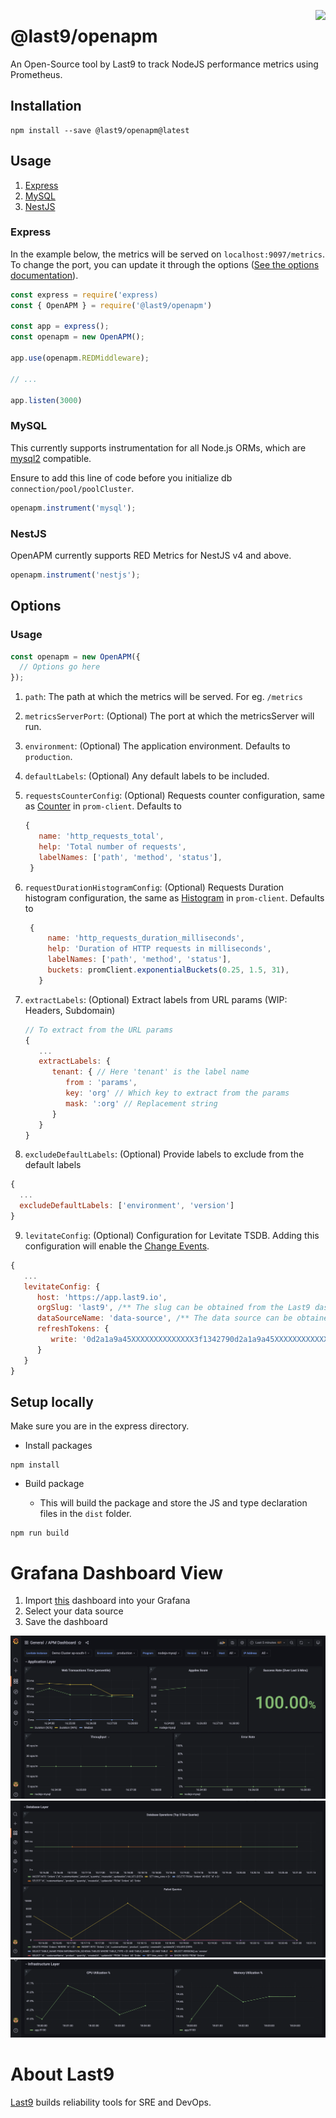 <a href="https://last9.io"><img src="https://last9.github.io/assets/last9-github-badge.svg" align="right" /></a>

# @last9/openapm
An Open-Source tool by Last9 to track NodeJS performance metrics using Prometheus.

## Installation

```
npm install --save @last9/openapm@latest
```

## Usage

1. [Express](#express)
2. [MySQL](#mysql)
3. [NestJS](#nestjs)

### Express

In the example below, the metrics will be served on `localhost:9097/metrics`. To
change the port, you can update it through the options
([See the options documentation](#options)).

```js
const express = require('express)
const { OpenAPM } = require('@last9/openapm')

const app = express();
const openapm = new OpenAPM();

app.use(openapm.REDMiddleware);

// ...

app.listen(3000)

```

### MySQL

This currently supports instrumentation for all Node.js ORMs, which are [mysql2](https://www.npmjs.com/package/mysql2) compatible.

Ensure to add this line of code before you initialize db `connection/pool/poolCluster`.

```js
openapm.instrument('mysql');
```

### NestJS

OpenAPM currently supports RED Metrics for NestJS v4 and above.

```js
openapm.instrument('nestjs');
```

## Options

### Usage

```js
const openapm = new OpenAPM({
  // Options go here
});
```

1. `path`: The path at which the metrics will be served. For eg. `/metrics`
2. `metricsServerPort`: (Optional) The port at which the metricsServer will run.
3. `environment`: (Optional) The application environment. Defaults to
   `production`.
4. `defaultLabels`: (Optional) Any default labels to be included.
5. `requestsCounterConfig`: (Optional) Requests counter configuration, same as
   [Counter](https://github.com/siimon/prom-client#counter) in `prom-client`.
   Defaults to

   ```js
   {
      name: 'http_requests_total',
      help: 'Total number of requests',
      labelNames: ['path', 'method', 'status'],
    }
   ```

6. `requestDurationHistogramConfig`: (Optional) Requests Duration histogram
   configuration, the same as
   [Histogram](https://github.com/siimon/prom-client#histogram) in
   `prom-client`. Defaults to
   ```js
    {
        name: 'http_requests_duration_milliseconds',
        help: 'Duration of HTTP requests in milliseconds',
        labelNames: ['path', 'method', 'status'],
        buckets: promClient.exponentialBuckets(0.25, 1.5, 31),
      }
   ```
7. `extractLabels`: (Optional) Extract labels from URL params (WIP: Headers, Subdomain)
   ```js
   // To extract from the URL params
   {
      ...
      extractLabels: {
         tenant: { // Here 'tenant' is the label name
            from : 'params',
            key: 'org' // Which key to extract from the params
            mask: ':org' // Replacement string
         }
      }
   }
   ```
8. `excludeDefaultLabels`: (Optional) Provide labels to exclude from the default labels

```js
{
  ...
  excludeDefaultLabels: ['environment', 'version']
}
```

9. `levitateConfig`: (Optional) Configuration for Levitate TSDB. Adding this configuration will enable the [Change Events](https://docs.last9.io/docs/change-events).

```js
{
   ...
   levitateConfig: {
      host: 'https://app.last9.io',
      orgSlug: 'last9', /** The slug can be obtained from the Last9 dashboard.*/
      dataSourceName: 'data-source', /** The data source can be obtained from the data source pages in the Last9 dashboard*/
      refreshTokens: {
         write: '0d2a1a9a45XXXXXXXXXXXXXX3f1342790d2a1a9a45XXXXXXXXXXXXXX3f1342790d2a1a9a45XXXXXXXXXXXXXX3f134279' /** You can get this from the API access page on Last9 dashboard*/
      }
   }
}
```

## Setup locally

Make sure you are in the express directory.

- Install packages

```
npm install
```

- Build package

  - This will build the package and store the JS and type declaration files in
    the `dist` folder.

```
npm run build
```

# Grafana Dashboard View

1. Import [this](./APM-Grafana-Dashboard.json) dashboard into your Grafana
2. Select your data source
3. Save the dashboard

![APM Dashboard](images/apm-dashboard-1.png)
![APM Dashboard](images/apm-dashboard-2.png)
![APM Dashboard](images/apm-dashboard-3.png)

# About Last9

[Last9](https://last9.io) builds reliability tools for SRE and DevOps.

<a href="https://last9.io"><img src="https://last9.github.io/assets/email-logo-green.png" alt="" loading="lazy" height="40px" /></a>
